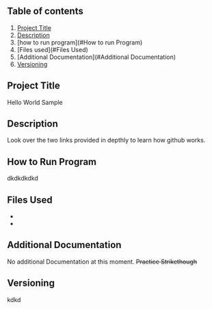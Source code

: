 ## ****Table of contents****
1. [Project Title](#Project-title)
2. [Description](#Description)
3. [how to run program](#How to run Program)
4. [Files used](#Files Used)
5. [Additional Documentation](#Additional Documentation)
6. [Versioning](#versioning)
## Project Title
Hello World Sample
## Description
Look over the two links provided in depthly to learn how github works.
## How to Run Program
dkdkdkdkd
## Files Used
-
-
## Additional Documentation
No additional Documentation at this moment.  ~~Practice Strikethough~~
## Versioning
kdkd
